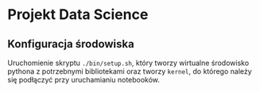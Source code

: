 # Projekt Data Science

## Konfiguracja środowiska

Uruchomienie skryptu `./bin/setup.sh`, który tworzy wirtualne środowisko pythona z potrzebnymi bibliotekami oraz tworzy `kernel`, do którego należy się podłączyć przy uruchamianiu notebooków.